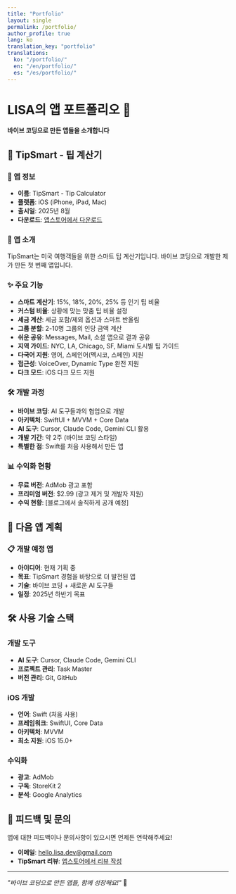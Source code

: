 ```yaml
---
title: "Portfolio"
layout: single
permalink: /portfolio/
author_profile: true
lang: ko
translation_key: "portfolio"
translations:
  ko: "/portfolio/"
  en: "/en/portfolio/"
  es: "/es/portfolio/"
---
```


# LISA의 앱 포트폴리오 📱

**바이브 코딩으로 만든 앱들을 소개합니다**

## 🚀 TipSmart - 팁 계산기

### 📱 앱 정보
- **이름**: TipSmart - Tip Calculator
- **플랫폼**: iOS (iPhone, iPad, Mac)
- **출시일**: 2025년 8월
- **다운로드**: [앱스토어에서 다운로드](https://apps.apple.com/app/tipsmart-tip-calculator/id6749946714)

### 🎯 앱 소개
TipSmart는 미국 여행객들을 위한 스마트 팁 계산기입니다. 바이브 코딩으로 개발한 제가 만든 첫 번째 앱입니다.

### ✨ 주요 기능
- **스마트 계산기**: 15%, 18%, 20%, 25% 등 인기 팁 비율
- **커스텀 비율**: 상황에 맞는 맞춤 팁 비율 설정
- **세금 계산**: 세금 포함/제외 옵션과 스마트 반올림
- **그룹 분할**: 2-10명 그룹의 인당 금액 계산
- **쉬운 공유**: Messages, Mail, 소셜 앱으로 결과 공유
- **지역 가이드**: NYC, LA, Chicago, SF, Miami 도시별 팁 가이드
- **다국어 지원**: 영어, 스페인어(멕시코, 스페인) 지원
- **접근성**: VoiceOver, Dynamic Type 완전 지원
- **다크 모드**: iOS 다크 모드 지원

### 🛠️ 개발 과정
- **바이브 코딩**: AI 도구들과의 협업으로 개발
- **아키텍처**: SwiftUI + MVVM + Core Data
- **AI 도구**: Cursor, Claude Code, Gemini CLI 활용
- **개발 기간**: 약 2주 (바이브 코딩 스타일)
- **특별한 점**: Swift를 처음 사용해서 만든 앱

### 📊 수익화 현황
- **무료 버전**: AdMob 광고 포함
- **프리미엄 버전**: $2.99 (광고 제거 및 개발자 지원)
- **수익 현황**: [블로그에서 솔직하게 공개 예정]

## 🔮 다음 앱 계획

### 📋 개발 예정 앱
- **아이디어**: 현재 기획 중
- **목표**: TipSmart 경험을 바탕으로 더 발전된 앱
- **기술**: 바이브 코딩 + 새로운 AI 도구들
- **일정**: 2025년 하반기 목표

## 🛠️ 사용 기술 스택

### 개발 도구
- **AI 도구**: Cursor, Claude Code, Gemini CLI
- **프로젝트 관리**: Task Master
- **버전 관리**: Git, GitHub

### iOS 개발
- **언어**: Swift (처음 사용)
- **프레임워크**: SwiftUI, Core Data
- **아키텍처**: MVVM
- **최소 지원**: iOS 15.0+

### 수익화
- **광고**: AdMob
- **구독**: StoreKit 2
- **분석**: Google Analytics

## 💬 피드백 및 문의

앱에 대한 피드백이나 문의사항이 있으시면 언제든 연락해주세요!

- **이메일**: [hello.lisa.dev@gmail.com](mailto:hello.lisa.dev@gmail.com)
- **TipSmart 리뷰**: [앱스토어에서 리뷰 작성](https://apps.apple.com/app/tipsmart-tip-calculator/id6749946714)

---

*"바이브 코딩으로 만든 앱들, 함께 성장해요!"* 🎵
